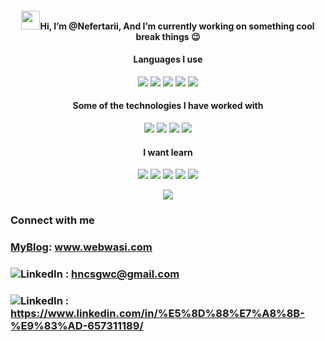 <p align="center">
<h4 align="center"> <img src="https://raw.githubusercontent.com/verma-anushka/verma-anushka/master/gifs/wave.gif" width="30px">Hi, I’m @Nefertarii, And I’m currently working on something cool break things 😉</h4>

<h4 align="center"> Languages I use </h4>
<p align="center"> 
<img src=https://img.shields.io/badge/-C-000000?style=flat&logo=c>
<img src=https://img.shields.io/badge/-C++-000000?style=flat&logo=c%2B%2B>
<img src=https://img.shields.io/badge/-HTML5-000000?style=flat&logo=html5>
<img src=https://img.shields.io/badge/-CSS3-000000?style=flat&logo=css3>
<img src=https://img.shields.io/badge/-JavaScript-000000?style=flat&logo=javascript>
</p>

<h4 align="center"> Some of the technologies I have worked with </h4>
<p align="center"> 
<img src=https://img.shields.io/badge/-Git-222222?style=flat&logo=git&logoColor=F05032>
<img src=https://img.shields.io/badge/-GitHub-222222?style=flat&logo=github&logoColor=181717>
<img src=https://img.shields.io/badge/-Linux-222222?style=flat&logo=linux&logoColor=FCC624>
<img src=https://img.shields.io/badge/-TCP/IP-222222?style=flat&logo=cisco&logoColor=white>
</p> 

<h4 align="center"> I want learn </h4>
<p align="center"> 
<img src=https://img.shields.io/badge/-C++-000000?style=flat&logo=c%2B%2B>
<img src=https://img.shields.io/badge/-Linux-222222?style=flat&logo=linux&logoColor=FCC624>
<img src=https://img.shields.io/badge/-TCP/IP-222222?style=flat&logo=cisco&logoColor=white>
<img src=https://img.shields.io/badge/-SQL-000000?style=flat&logo=postgresql>
<img src=https://img.shields.io/badge/-ComputerScience-000000?style=flat&logo=CS>
</p>

<p align="center"> 
<img src=https://github-readme-stats.vercel.app/api?username=Nefertarii&show_icons=true&theme=radical>
</p>

### Connect with me 
### [MyBlog](http:/159.75.51.91:8000/  "仍在开发 2021-09-09"): www.webwasi.com  
### ![LinkedIn](https://img.shields.io/badge/-GMAIL-D14836?style=for-the-badge&logo=gmail&logoColor=white) : hncsgwc@gmail.com  
### ![LinkedIn](https://img.shields.io/badge/-LINKEDIN-0077B5?style=for-the-badge&logo=linkedin&logoColor=white) : https://www.linkedin.com/in/%E5%8D%88%E7%A8%8B-%E9%83%AD-657311189/      
